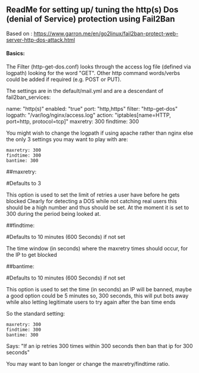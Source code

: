 ## ReadMe for setting up/ tuning the http(s) Dos (denial of Service) protection using Fail2Ban
Based on :
https://www.garron.me/en/go2linux/fail2ban-protect-web-server-http-dos-attack.html

#### Basics:

The Filter (http-get-dos.conf) looks through the access log file (defined via logpath) looking for the word "GET".
Other http command words/verbs could be added if required (e.g. POST or PUT).

The settings are in the default/mail.yml and are a descendant of fail2ban_services:

name: "http(s)"
enabled: "true"
port: "http,https"
filter: "http-get-dos"
logpath: "/var/log/nginx/access.log"
action: "iptables[name=HTTP, port=http, protocol=tcp]"
maxretry: 300
findtime: 300
    
You might wish to change the logpath if using apache rather than nginx else the only 3 settings you may want to play with are:

    maxretry: 300
    findtime: 300
    bantime: 300   
    
##maxretry:

#Defaults to 3

This option is used to set the limit of retries a user have before he gets blocked
Clearly for detecting a DOS while not catching real users this should be a high number and thus should be set. 
At the moment it is set to 300 during the period being looked at.


##findtime:

#Defaults to 10 minutes (600 Seconds) if not set  

The time window (in seconds) where the maxretry times should occur, for the IP to get blocked 
    
##bantime: 

#Defaults to 10 minutes (600 Seconds) if not set    

This option is used to set the time (in seconds) an IP will be banned, maybe a good option could be 5 minutes so, 300 seconds, this will put bots away while also letting legitimate users to try again after the ban time ends

So the standard setting:

    maxretry: 300
    findtime: 300
    bantime: 300
    
Says: "If an ip retries 300 times within 300 seconds then ban that ip for 300 seconds" 

You may want to ban longer or change the maxretry/findtime ratio.

